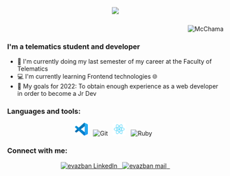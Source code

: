 <h1 align="center">
  <a href="https://git.io/typing-svg">
    <img src="https://readme-typing-svg.herokuapp.com?color=%23FF0F0F&center=true&vCenter=true&lines=Hi+there!+%F0%9F%91%80;I'm+Emiliano+%F0%9F%98%8A">
  </a>
</h1>
<p align="right"> 
  <img src="https://komarev.com/ghpvc/?username=mcchama&label=Profile%20views&color=0e75b6&style=flat" alt="McChama" /> 
</p>

### I'm a telematics student and developer
- 📕 I'm currently doing my last semester of my career at the Faculty of Telematics
- 💻 I'm currently learning Frontend technologies 🌐
- 📌 My goals for 2022: To obtain enough experience as a web developer in order to become a Jr Dev

### Languages and tools: 

<p align="center">
    <img title="Visual Studio Code" alt="Visual Studio Code" width="30px" src="https://raw.githubusercontent.com/github/explore/80688e429a7d4ef2fca1e82350fe8e3517d3494d/topics/visual-studio-code/visual-studio-code.png" />&nbsp;&nbsp;
    <img title="Git" alt="Git" width="30px" src="https://cdn.icon-icons.com/icons2/2107/PNG/512/file_type_git_icon_130581.png" />&nbsp;&nbsp;
    <img title="React JS" alt="React Native" width="30px" src="https://raw.githubusercontent.com/github/explore/80688e429a7d4ef2fca1e82350fe8e3517d3494d/topics/react/react.png" />&nbsp;&nbsp;
    <img title="Ruby" alt="Ruby" width="30px" src="https://cdn-icons-png.flaticon.com/512/6132/6132219.png" />&nbsp;&nbsp;
</p>  


### Connect with me:

<p align="center">
 <a href="#">
  <!-- <img alt="my web site" title="My Personal Web Site" width="40px" src="https://img-premium.flaticon.com/png/512/878/premium/878710.png?token=exp=1633637415~hmac=22b38559f2c326cd7c2482983e94f2ba" />&nbsp;&nbsp;
 </a> -->
 <a href="https://www.linkedin.com/in/evazban">
  <img alt="evazban LinkedIn" title="Find me on LinkedIn" width="40px" src="https://static-exp1.licdn.com/sc/h/al2o9zrvru7aqj8e1x2rzsrca" />&nbsp;&nbsp;
 </a>
 <a href="mailto:emilianovazban@gmail.com">
  <img alt="evazban mail" title="Any doubt? Contact Me!" width="40px" src="https://cdn-icons-png.flaticon.com/512/646/646176.png" />&nbsp;&nbsp;
 </a>
</p>

<br />


